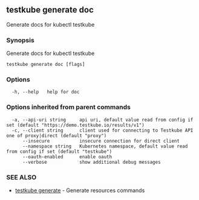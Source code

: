 ## testkube generate doc

Generate docs for kubectl testkube

### Synopsis

Generate docs for kubectl testkube

```
testkube generate doc [flags]
```

### Options

```
  -h, --help   help for doc
```

### Options inherited from parent commands

```
  -a, --api-uri string     api uri, default value read from config if set (default "https://demo.testkube.io/results/v1")
  -c, --client string      client used for connecting to Testkube API one of proxy|direct (default "proxy")
      --insecure           insecure connection for direct client
      --namespace string   Kubernetes namespace, default value read from config if set (default "testkube")
      --oauth-enabled      enable oauth
      --verbose            show additional debug messages
```

### SEE ALSO

* [testkube generate](testkube_generate.md)	 - Generate resources commands

